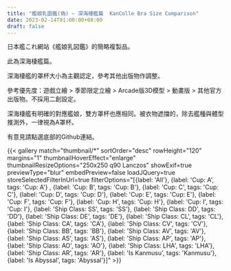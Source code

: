 ```yaml
---
title: "艦娘乳圖鑑(偽) ~ 深海棲艦篇  KanColle Bra Size Comparison"
date: 2023-02-14T01:00:00+08:00
draft: false
---
```


日本艦これ網站《艦娘乳図鑑》的簡略複製品。

此為深海棲艦篇。

深海棲艦的罩杯大小為主觀認定，參考其他出版物作調整。

參考優先度：遊戲立繪 > 季節限定立繪 > Arcade版3D模型 > 動畫版 > 其他官方出版物。不採用二創設定。

深海棲艦有明確的對應艦娘，雙方罩杯也應相同。被衣物遮擋的，除去艦種與體型推測外，一律視為A罩杯。

有意見請點選底部的Github連結。

{{< gallery match="thumbnail/*" sortOrder="desc" rowHeight="120" margins="1" thumbnailHoverEffect="enlarge" thumbnailResizeOptions="250x250 q90 Lanczos" showExif=true previewType="blur" embedPreview=false loadJQuery=true storeSelectedFilterInUrl=true filterOptions="[{label: 'All'}, {label: 'Cup: A', tags: 'Cup: A'} , {label: 'Cup: B', tags: 'Cup: B'}, {label: 'Cup: C', tags: 'Cup: C'}, {label: 'Cup: D', tags: 'Cup: D'}, {label: 'Cup: E', tags: 'Cup: E'}, {label: 'Cup: F', tags: 'Cup: F'}, {label: 'Cup: H', tags: 'Cup: H'}, {label: 'Cup: I', tags: 'Cup: I'}, {label: 'Ship Class: SS', tags: 'SS'}, {label: 'Ship Class: DD', tags: 'DD'}, {label: 'Ship Class: DE', tags: 'DE'}, {label: 'Ship Class: CL', tags: 'CL'}, {label: 'Ship Class: CA', tags: 'CA'}, {label: 'Ship Class: CV', tags: 'CV'}, {label: 'Ship Class: BB', tags: 'BB'}, {label: 'Ship Class: AV', tags: 'AV'}, {label: 'Ship Class: AS', tags: 'AS'}, {label: 'Ship Class: AP', tags: 'AP'}, {label: 'Ship Class: AO', tags: 'AO'}, {label: 'Ship Class: LHA', tags: 'LHA'}, {label: 'Ship Class: AR', tags: 'AR'}, {label: 'Is Kanmusu', tags: 'Kanmusu'}, {label: 'Is Abyssal', tags: 'Abyssal'}]" >}}
